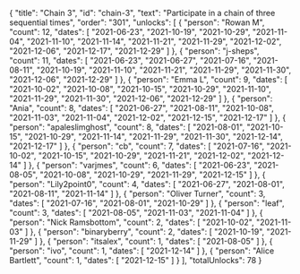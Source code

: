 {
  "title": "Chain 3",
  "id": "chain-3",
  "text": "Participate in a chain of three sequential times",
  "order": "301",
  "unlocks": [
    {
      "person": "Rowan M",
      "count": 12,
      "dates": [
        "2021-06-23",
        "2021-10-19",
        "2021-10-29",
        "2021-11-04",
        "2021-11-10",
        "2021-11-14",
        "2021-11-21",
        "2021-11-29",
        "2021-12-02",
        "2021-12-06",
        "2021-12-17",
        "2021-12-29"
      ]
    },
    {
      "person": "j-sheps",
      "count": 11,
      "dates": [
        "2021-06-23",
        "2021-06-27",
        "2021-07-16",
        "2021-08-11",
        "2021-10-19",
        "2021-11-10",
        "2021-11-21",
        "2021-11-29",
        "2021-11-30",
        "2021-12-06",
        "2021-12-29"
      ]
    },
    {
      "person": "Emma L",
      "count": 9,
      "dates": [
        "2021-10-02",
        "2021-10-08",
        "2021-10-15",
        "2021-10-29",
        "2021-11-10",
        "2021-11-29",
        "2021-11-30",
        "2021-12-06",
        "2021-12-29"
      ]
    },
    {
      "person": "Ania",
      "count": 8,
      "dates": [
        "2021-06-27",
        "2021-08-11",
        "2021-10-08",
        "2021-11-03",
        "2021-11-04",
        "2021-12-02",
        "2021-12-15",
        "2021-12-17"
      ]
    },
    {
      "person": "apaleslimghost",
      "count": 8,
      "dates": [
        "2021-08-01",
        "2021-10-15",
        "2021-10-29",
        "2021-11-14",
        "2021-11-29",
        "2021-11-30",
        "2021-12-14",
        "2021-12-17"
      ]
    },
    {
      "person": "cb",
      "count": 7,
      "dates": [
        "2021-07-16",
        "2021-10-02",
        "2021-10-15",
        "2021-10-29",
        "2021-11-21",
        "2021-12-02",
        "2021-12-14"
      ]
    },
    {
      "person": "varjmes",
      "count": 6,
      "dates": [
        "2021-06-23",
        "2021-08-05",
        "2021-10-08",
        "2021-10-29",
        "2021-11-29",
        "2021-12-15"
      ]
    },
    {
      "person": "Lily2point0",
      "count": 4,
      "dates": [
        "2021-06-27",
        "2021-08-01",
        "2021-08-11",
        "2021-11-14"
      ]
    },
    {
      "person": "Oliver Turner",
      "count": 3,
      "dates": [
        "2021-07-16",
        "2021-08-01",
        "2021-10-29"
      ]
    },
    {
      "person": "leaf",
      "count": 3,
      "dates": [
        "2021-08-05",
        "2021-11-03",
        "2021-11-04"
      ]
    },
    {
      "person": "Nick Ramsbottom",
      "count": 2,
      "dates": [
        "2021-10-02",
        "2021-11-03"
      ]
    },
    {
      "person": "binaryberry",
      "count": 2,
      "dates": [
        "2021-10-19",
        "2021-11-29"
      ]
    },
    {
      "person": "itsalex",
      "count": 1,
      "dates": [
        "2021-08-05"
      ]
    },
    {
      "person": "ivo",
      "count": 1,
      "dates": [
        "2021-12-14"
      ]
    },
    {
      "person": "Alice Bartlett",
      "count": 1,
      "dates": [
        "2021-12-15"
      ]
    }
  ],
  "totalUnlocks": 78
}